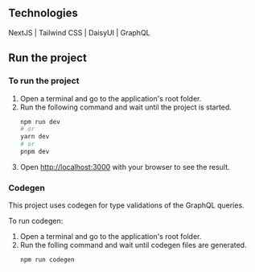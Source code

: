 ## Technologies

NextJS | Tailwind CSS | DaisyUI | GraphQL

## Run the project

### To run the project

1. Open a terminal and go to the application's root folder.
2. Run the following command and wait until the project is started.
   ```bash
   npm run dev
   # or
   yarn dev
   # or
   pnpm dev
   ```
3. Open [http://localhost:3000](http://localhost:3000) with your browser to see the result.

### Codegen

This project uses codegen for type validations of the GraphQL queries.

To run codegen:

1. Open a terminal and go to the application's root folder.
2. Run the folling command and wait until codegen files are generated.
   ```bash
   npm run codegen
   ```


 
